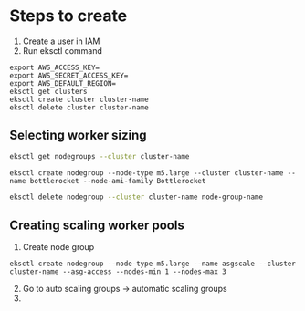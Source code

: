 # Steps to create 

1. Create a user in IAM
2. Run eksctl command 

```
export AWS_ACCESS_KEY=
export AWS_SECRET_ACCESS_KEY=
export AWS_DEFAULT_REGION=
eksctl get clusters
eksctl create cluster cluster-name
eksctl delete cluster cluster-name
```

## Selecting worker sizing
```bash
eksctl get nodegroups --cluster cluster-name 
```

```
eksctl create nodegroup --node-type m5.large --cluster cluster-name --name bottlerocket --node-ami-family Bottlerocket 
```

```bash
eksctl delete nodegroup --cluster cluster-name node-group-name
```

## Creating scaling worker pools

1. Create node group 
```
eksctl create nodegroup --node-type m5.large --name asgscale --cluster cluster-name --asg-access --nodes-min 1 --nodes-max 3
```

2. Go to auto scaling groups -> automatic scaling groups
3. 
